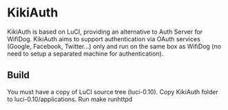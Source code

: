 KikiAuth
========

KikiAuth is based on LuCI, providing an alternative to Auth Server for WifiDog.
KikiAuth aims to support authentication via OAuth services (Google, Facebook, Twitter...) only and run on the same box as WifiDog (no need to setup a separated machine for authentication).

Build
-----
You must have a copy of LuCI source tree (luci-0.10).
Copy KikiAuth folder to luci-0.10/applications.
Run
    make runhttpd
